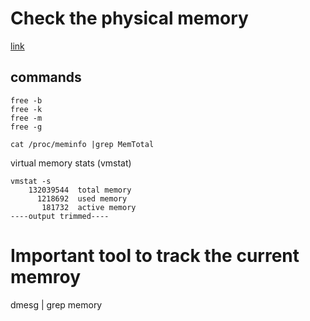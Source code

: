 # Check the physical memory
[link](https://kerneltalks.com/linux/4-ways-to-check-size-of-physical-memory-in-linux/)

## commands
```
free -b
free -k
free -m
free -g

```

```
cat /proc/meminfo |grep MemTotal
```

virtual memory stats (vmstat)
```
vmstat -s
    132039544  total memory
      1218692  used memory
       181732  active memory
----output trimmed----
```

# Important tool to track the current memroy
dmesg | grep memory
